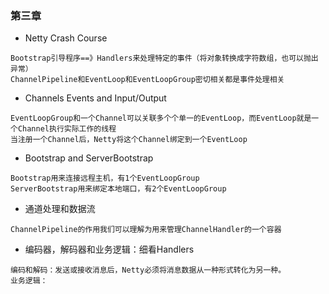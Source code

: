 ### 第三章

* Netty Crash Course
```
Bootstrap引导程序==》Handlers来处理特定的事件（将对象转换成字符数组，也可以抛出异常）
ChannelPipeline和EventLoop和EventLoopGroup密切相关都是事件处理相关
```

* Channels Events and Input/Output
```
EventLoopGroup和一个Channel可以关联多个个单一的EventLoop，而EventLoop就是一个Channel执行实际工作的线程
当注册一个Channel后，Netty将这个Channel绑定到一个EventLoop
```

* Bootstrap and ServerBootstrap
```
Bootstrap用来连接远程主机，有1个EventLoopGroup
ServerBootstrap用来绑定本地端口，有2个EventLoopGroup
```

* 通道处理和数据流
```
ChannelPipeline的作用我们可以理解为用来管理ChannelHandler的一个容器
```

* 编码器，解码器和业务逻辑：细看Handlers
```
编码和解码：发送或接收消息后，Netty必须将消息数据从一种形式转化为另一种。
业务逻辑：
```